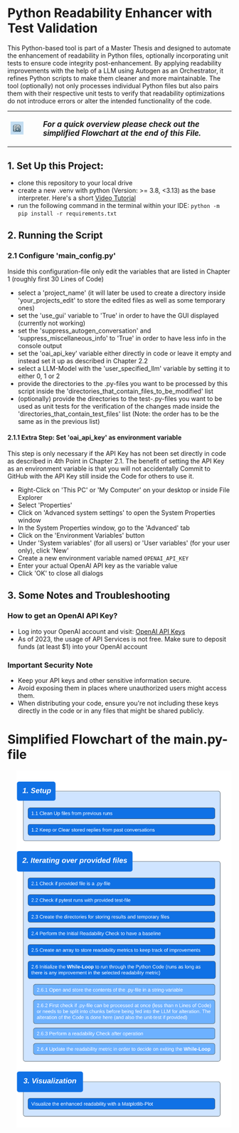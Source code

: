 # Python Readability Enhancer with Test Validation

This Python-based tool is part of a Master Thesis and designed to automate the enhancement of readability in Python files, 
optionally incorporating unit tests to ensure code integrity post-enhancement.
By applying readability improvements with the help of a LLM using Autogen as an Orchestrator, it refines Python scripts to make them cleaner and more maintainable. 
The tool (optionally) not only processes individual Python files but also pairs them with their respective unit tests 
to verify that readability optimizations do not introduce errors or alter the intended functionality of the code. 

<table>
  <tr>
    <td align="center" valign="middle"><img src="images/logo.png" alt="Project Logo" width="60"></td>
    <td><p style="font-size:17px; margin-left:30px; margin-right:30px;"><strong><em>
    For a quick overview please check out the simplified Flowchart at the end of this File.
    </em></strong></p></td>
  </tr>
</table>


## 1. Set Up this Project:
- clone this repository to your local drive
- create a new .venv with python (Version: >= 3.8, <3.13) as the base interpreter. Here's a short [Video Tutorial](https://youtu.be/f4f7TYAHHvw)
- run the following command in the terminal within your IDE: `python -m pip install -r requirements.txt`

## 2. Running the Script

### 2.1 Configure 'main_config.py'
Inside this configuration-file only edit the variables that are listed in Chapter 1 (roughly first 30 Lines of Code)
- select a 'project_name' (it will later be used to create a directory inside 'your_projects_edit' to store the edited files as well 
as some temporary ones)
- set the 'use_gui' variable to 'True' in order to have the GUI displayed (currently not working)
- set the 'suppress_autogen_conversation' and 'suppress_miscellaneous_info' to 'True' in order to have less info in the console output
- set the 'oai_api_key' variable either directly in code or leave it empty and instead set it up as described in Chapter 2.2
- select a LLM-Model with the 'user_specified_llm' variable by setting it to either 0, 1 or 2
- provide the directories to the .py-files you want to be processed by this script inside the 
'directories_that_contain_files_to_be_modified' list
- (optionally) provide the directories to the test-.py-files you want to be used as unit tests for the verification 
of the changes made inside the 'directories_that_contain_test_files' list (Note: the order has to be the same as in the previous list)

#### 2.1.1 Extra Step: Set 'oai_api_key' as environment variable
This step is only necessary if the API Key has not been set directly in code as described in 4th Point in Chapter 2.1. 
The benefit of setting the API Key as an environment variable is that you will not accidentally Commit to GitHub with the API Key still
inside the Code for others to use it.
- Right-Click on 'This PC' or 'My Computer' on your desktop or inside File Explorer
- Select 'Properties'
- Click on 'Advanced system settings' to open the System Properties window
- In the System Properties window, go to the 'Advanced' tab
- Click on the 'Environment Variables' button
- Under 'System variables' (for all users) or 'User variables' (for your user only), click 'New'
- Create a new environment variable named `OPENAI_API_KEY`
- Enter your actual OpenAI API key as the variable value
- Click 'OK' to close all dialogs

## 3. Some Notes and Troubleshooting
### How to get an OpenAI API Key?
- Log into your OpenAI account and visit: [OpenAI API Keys](https://platform.openai.com/account/api-keys)
- As of 2023, the usage of API Services is not free. Make sure to deposit funds (at least $1) into your OpenAI account

### Important Security Note
- Keep your API keys and other sensitive information secure.
- Avoid exposing them in places where unauthorized users might access them.
- When distributing your code, ensure you're not including these keys directly in the code or in any files that might be shared publicly.

# Simplified Flowchart of the main.py-file
<p align="left" style="margin-left: 20px;">
  <img src="images/Flowchart.png" alt="Project Logo" width="850">
</p>
